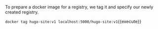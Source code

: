 To prepare a docker image for a registry, we tag it and specify our newly
created registry.

`docker tag hugo-site:v1 localhost:5000/hugo-site:v1`{{execute}}